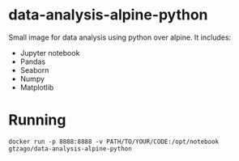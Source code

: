 # data-analysis-alpine-python
Small image for data analysis using python over alpine. It includes:

- Jupyter notebook
- Pandas
- Seaborn
- Numpy
- Matplotlib

# Running

```
docker run -p 8888:8888 -v PATH/TO/YOUR/CODE:/opt/notebook gtzago/data-analysis-alpine-python
```

